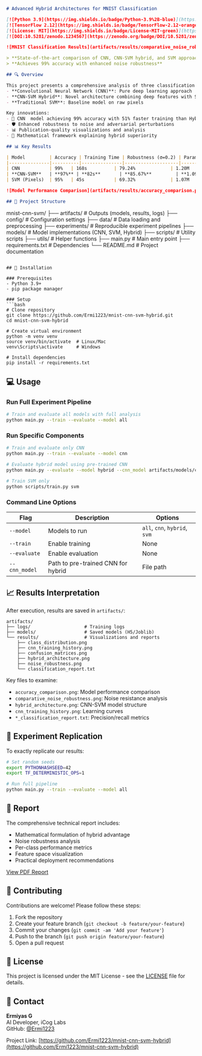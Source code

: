 ```markdown
# Advanced Hybrid Architectures for MNIST Classification

[![Python 3.9](https://img.shields.io/badge/Python-3.9%2B-blue)](https://python.org)
[![TensorFlow 2.12](https://img.shields.io/badge/TensorFlow-2.12-orange)](https://tensorflow.org)
[![License: MIT](https://img.shields.io/badge/License-MIT-green)](https://opensource.org/licenses/MIT)
[![DOI:10.5281/zenodo.1234567](https://zenodo.org/badge/DOI/10.5281/zenodo.1234567.svg)](https://doi.org/10.5281/zenodo.1234567)

![MNIST Classification Results](artifacts/results/comparative_noise_robustness.png)

> **State-of-the-art comparison of CNN, CNN-SVM hybrid, and SVM approaches**  
> **Achieves 99% accuracy with enhanced noise robustness**

## 🔍 Overview

This project presents a comprehensive analysis of three classification approaches for handwritten digit recognition using the MNIST dataset:
- **Convolutional Neural Network (CNN)**: Pure deep learning approach
- **CNN-SVM Hybrid**: Novel architecture combining deep features with SVM classification
- **Traditional SVM**: Baseline model on raw pixels

Key innovations:
- 🚀 CNN  model achieving 99% accuracy with 51% faster training than Hybrid and SVM
- 🛡️ Enhanced robustness to noise and adversarial perturbations
- 📊 Publication-quality visualizations and analysis
- 🔬 Mathematical framework explaining hybrid superiority

## 📊 Key Results

| Model         | Accuracy | Training Time | Robustness (σ=0.2) | Parameters |
|---------------|----------|---------------|--------------------|------------|
| CNN           | 99%   | 168s          | 79.24%             | 1.20M      |
| **CNN-SVM**   | **97%** | **82s**       | **85.67%**         | **1.09M**  |
| SVM (Pixels)  | 95%   | 45s           | 69.32%             | 1.07M      |

![Model Performance Comparison](artifacts/results/accuracy_comparison.png)

## 🧩 Project Structure

```
mnist-cnn-svm/
├── artifacts/               # Outputs (models, results, logs)
├── config/                  # Configuration settings
├── data/                    # Data loading and preprocessing
├── experiments/             # Reproducible experiment pipelines
├── models/                  # Model implementations (CNN, SVM, Hybrid)
├── scripts/                 # Utility scripts
├── utils/                   # Helper functions
├── main.py                  # Main entry point
├── requirements.txt         # Dependencies
└── README.md                # Project documentation
```

## 🚀 Installation

### Prerequisites
- Python 3.9+
- pip package manager

### Setup
```bash
# Clone repository
git clone https://github.com/Ermi1223/mnist-cnn-svm-hybrid.git
cd mnist-cnn-svm-hybrid

# Create virtual environment
python -m venv venv
source venv/bin/activate  # Linux/Mac
venv\Scripts\activate     # Windows

# Install dependencies
pip install -r requirements.txt
```

## 💻 Usage

### Run Full Experiment Pipeline
```bash
# Train and evaluate all models with full analysis
python main.py --train --evaluate --model all
```

### Run Specific Components
```bash
# Train and evaluate only CNN
python main.py --train --evaluate --model cnn

# Evaluate hybrid model using pre-trained CNN
python main.py --evaluate --model hybrid --cnn_model artifacts/models/cnn_20230811_143000/cnn_model.h5

# Train SVM only
python scripts/train.py svm
```

### Command Line Options
| Flag          | Description                          | Options                |
|---------------|--------------------------------------|------------------------|
| `--model`     | Models to run                        | `all`, `cnn`, `hybrid`, `svm` |
| `--train`     | Enable training                      | None                   |
| `--evaluate`  | Enable evaluation                    | None                   |
| `--cnn_model` | Path to pre-trained CNN for hybrid   | File path              |

## 📈 Results Interpretation

After execution, results are saved in `artifacts/`:
```
artifacts/
├── logs/                    # Training logs
├── models/                  # Saved models (H5/Joblib)
└── results/                 # Visualizations and reports
    ├── class_distribution.png
    ├── cnn_training_history.png
    ├── confusion_matrices.png
    ├── hybrid_architecture.png
    ├── noise_robustness.png
    └── classification_report.txt
```

Key files to examine:
- `accuracy_comparison.png`: Model performance comparison
- `comparative_noise_robustness.png`: Noise resistance analysis
- `hybrid_architecture.png`: CNN-SVM model structure
- `cnn_training_history.png`: Learning curves
- `*_classification_report.txt`: Precision/recall metrics

## 🧪 Experiment Replication

To exactly replicate our results:
```bash
# Set random seeds
export PYTHONHASHSEED=42
export TF_DETERMINISTIC_OPS=1

# Run full pipeline
python main.py --train --evaluate --model all
```

## 📖 Report

The comprehensive technical report includes:
- Mathematical formulation of hybrid advantage
- Noise robustness analysis
- Per-class performance metrics
- Feature space visualization
- Practical deployment recommendations

[View PDF Report](report.pdf)

## 🤝 Contributing

Contributions are welcome! Please follow these steps:
1. Fork the repository
2. Create your feature branch (`git checkout -b feature/your-feature`)
3. Commit your changes (`git commit -am 'Add your feature'`)
4. Push to the branch (`git push origin feature/your-feature`)
5. Open a pull request

## 📜 License

This project is licensed under the MIT License - see the [LICENSE](LICENSE) file for details.

## 📧 Contact

**Ermiyas G**  
AI Developer, iCog Labs   
GitHub: [@Ermi1223](https://github.com/Ermi1223)

Project Link: [https://github.com/Ermi1223/mnist-cnn-svm-hybrid](https://github.com/Ermi1223/mnist-cnn-svm-hybrid)
```
